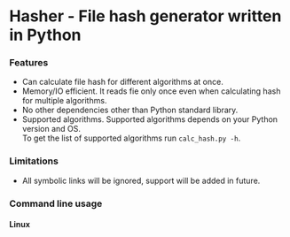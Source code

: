 # Hasher - File hash generator written in Python
### Features
- Can calculate file hash for different algorithms at once.
- Memory/IO efficient. It reads fie only once even when calculating hash for multiple algorithms.
- No other dependencies other than Python standard library.
- Supported algorithms. Supported algorithms depends on your Python version and OS.  
  To get the list of supported algorithms run `calc_hash.py -h`.

### Limitations
- All symbolic links will be ignored, support will be added in future.

### Command line usage
#### Linux



